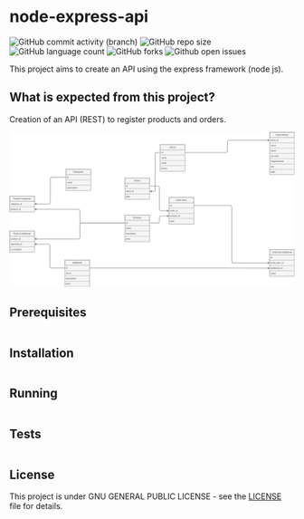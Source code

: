 # node-express-api

![GitHub commit activity (branch)](https://img.shields.io/github/commit-activity/t/igorwanbarros/node-express-api?style=for-the-badge "Commits")
![GitHub repo size](https://img.shields.io/github/repo-size/igorwanbarros/node-express-api?style=for-the-badge "Repo Size")
![GitHub language count](https://img.shields.io/github/languages/count/igorwanbarros/node-express-api?style=for-the-badge "Languages")
![GitHub forks](https://img.shields.io/github/forks/igorwanbarros/node-express-api?style=for-the-badge "Forks")
![Github open issues](https://img.shields.io/github/issues/igorwanbarros/node-express-api?style=for-the-badge "Issues")

This project aims to create an API using the express framework (node js).

## What is expected from this project?

Creation of an API (REST) to register products and orders.

![Overview](docs/overview.png "Overview")

## Prerequisites

``` cli
```

## Installation

``` cli
```

## Running

``` cli
```

## Tests

``` cli
```

## License

This project is under GNU GENERAL PUBLIC LICENSE - see the [LICENSE](LICENSE) file for details.
